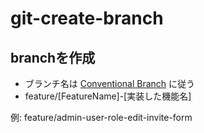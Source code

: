 # git-create-branch

## branchを作成

- ブランチ名は [Conventional Branch](https://conventional-branch.github.io/) に従う
- feature/[FeatureName]-[実装した機能名]

例: feature/admin-user-role-edit-invite-form